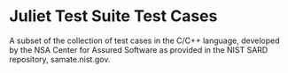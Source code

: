 # Juliet Test Suite Test Cases


A subset of the collection of test cases in the C/C++ language, developed by the NSA Center for
Assured Software as provided in the NIST SARD repository, samate.nist.gov.
